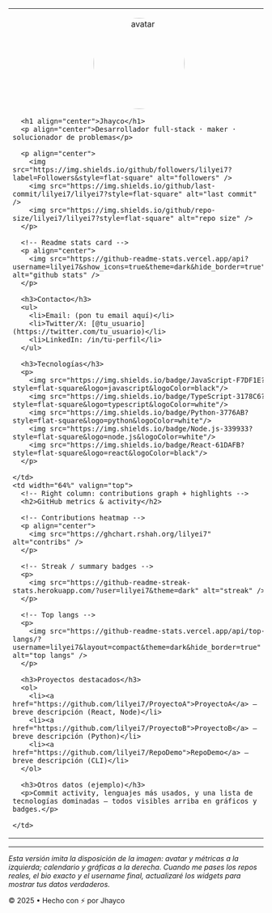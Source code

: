 <!-- Header -->
<!-- Two-column layout inspired by the reference image -->
<table>
  <tr>
    <td width="36%" valign="top">
      <!-- Left column: avatar + quick info -->
      <p align="center">
        <!-- Avatar (replace size or user if you change username) -->
        <img src="https://github.com/lilyei7.png?size=220" width="180" style="border-radius:50%" alt="avatar" />
      </p>

      <h1 align="center">Jhayco</h1>
      <p align="center">Desarrollador full-stack · maker · solucionador de problemas</p>

      <p align="center">
        <img src="https://img.shields.io/github/followers/lilyei7?label=Followers&style=flat-square" alt="followers" />
        <img src="https://img.shields.io/github/last-commit/lilyei7/lilyei7?style=flat-square" alt="last commit" />
        <img src="https://img.shields.io/github/repo-size/lilyei7/lilyei7?style=flat-square" alt="repo size" />
      </p>

      <!-- Readme stats card -->
      <p align="center">
        <img src="https://github-readme-stats.vercel.app/api?username=lilyei7&show_icons=true&theme=dark&hide_border=true" alt="github stats" />
      </p>

      <h3>Contacto</h3>
      <ul>
        <li>Email: (pon tu email aquí)</li>
        <li>Twitter/X: [@tu_usuario](https://twitter.com/tu_usuario)</li>
        <li>LinkedIn: /in/tu-perfil</li>
      </ul>

      <h3>Tecnologías</h3>
      <p>
        <img src="https://img.shields.io/badge/JavaScript-F7DF1E?style=flat-square&logo=javascript&logoColor=black"/>
        <img src="https://img.shields.io/badge/TypeScript-3178C6?style=flat-square&logo=typescript&logoColor=white"/>
        <img src="https://img.shields.io/badge/Python-3776AB?style=flat-square&logo=python&logoColor=white"/>
        <img src="https://img.shields.io/badge/Node.js-339933?style=flat-square&logo=node.js&logoColor=white"/>
        <img src="https://img.shields.io/badge/React-61DAFB?style=flat-square&logo=react&logoColor=black"/>
      </p>

    </td>
    <td width="64%" valign="top">
      <!-- Right column: contributions graph + highlights -->
      <h2>GitHub metrics & activity</h2>

      <!-- Contributions heatmap -->
      <p align="center">
        <img src="https://ghchart.rshah.org/lilyei7" alt="contribs" />
      </p>

      <!-- Streak / summary badges -->
      <p>
        <img src="https://github-readme-streak-stats.herokuapp.com/?user=lilyei7&theme=dark" alt="streak" />
      </p>

      <!-- Top langs -->
      <p>
        <img src="https://github-readme-stats.vercel.app/api/top-langs/?username=lilyei7&layout=compact&theme=dark&hide_border=true" alt="top langs" />
      </p>

      <h3>Proyectos destacados</h3>
      <ol>
        <li><a href="https://github.com/lilyei7/ProyectoA">ProyectoA</a> — breve descripción (React, Node)</li>
        <li><a href="https://github.com/lilyei7/ProyectoB">ProyectoB</a> — breve descripción (Python)</li>
        <li><a href="https://github.com/lilyei7/RepoDemo">RepoDemo</a> — breve descripción (CLI)</li>
      </ol>

      <h3>Otros datos (ejemplo)</h3>
      <p>Commit activity, lenguajes más usados, y una lista de tecnologías dominadas — todos visibles arriba en gráficos y badges.</p>

    </td>
  </tr>
</table>

---

_Esta versión imita la disposición de la imagen: avatar y métricas a la izquierda; calendario y gráficas a la derecha. Cuando me pases los repos reales, el bio exacto y el username final, actualizaré los widgets para mostrar tus datos verdaderos._

© 2025 • Hecho con ⚡ por Jhayco
